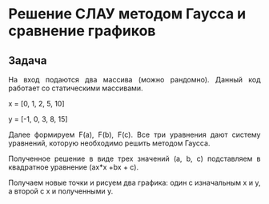 # Решение СЛАУ методом Гаусса и сравнение графиков
<h2>Задача</h2>
<p align="justify">
  На вход подаются два массива (можно рандомно). Данный код работает со статическими массивами.
</p>
<p>
  x = [0, 1, 2, 5, 10]
</p>
<p>
  y = [-1, 0, 3, 8, 15]
</p>
<p align="justify">
  Далее формируем F(a), F(b), F(c). Все три уравнения дают систему уравнений, которую необходимо решить методом Гаусса.
</p>
<p align="justify">
  Полученное решение в виде трех значений (a, b, c) подставляем в квадратное уравнение (ax*x +bx + c).
</p>
<p align="justify">
  Получаем новые точки и рисуем два графика: один с изначальным x и y, а второй с x и полученными y.
</p>

